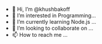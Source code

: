 - 👋 Hi, I’m @khushbakoff
- 👀 I’m interested in Programming...
- 🌱 I’m currently learning Node.js ...
- 💞️ I’m looking to collaborate on ...
- 📫 How to reach me ...

<!---
khushbakoff/khushbakoff is a ✨ special ✨ repository because its `README.md` (this file) appears on your GitHub profile.
You can click the Preview link to take a look at your changes.
--->
